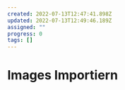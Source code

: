 ```yaml
---
created: 2022-07-13T12:47:41.898Z
updated: 2022-07-13T12:49:46.189Z
assigned: ""
progress: 0
tags: []
---
```


# Images Importiern
